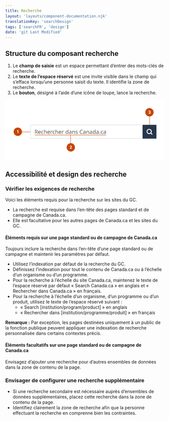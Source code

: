 ```yaml
---
title: Recherche
layout: 'layouts/component-documentation.njk'
translationKey: 'searchDesign'
tags: ['searchFR', 'design']
date: 'git Last Modified'
---
```


## Structure du composant recherche

<ol class="anatomy-list">
  <li>Le <strong>champ de saisie</strong> est un espace permettant d’entrer des mots-clés de recherche.</li>
  <li>Le <strong>texte de l’espace réservé</strong> est une invite visible dans le champ qui s’efface lorsqu’une personne saisit du texte. Il identifie la zone de recherche.</li>
  <li>Le <strong>bouton</strong>, désigné à l’aide d’une icône de loupe, lance la recherche.</li>
</ol>

<img class="b-sm b-default p-300" src="/images/fr/components/anatomy/gcds-search-anatomy.svg" alt="Une boîte de recherche avec la mention « Rechercher dans Canada.ca » à l’intérieur, à côté d’un bouton de loupe immédiatement à droite. Chaque élément du composant est identifié à l’aide d’un chiffre." />

## Accessibilité et design des recherche

### Vérifier les exigences de recherche

Voici les éléments requis pour la recherche sur les sites du GC.

- La recherche est requise dans l’<gcds-link href="{{ links.header }}">en-tête</gcds-link> des pages standard et de campagne de Canada.ca.
- Elle est facultative pour les autres pages de Canada.ca et les sites du GC.

#### Éléments requis sur une page standard ou de campagne de Canada.ca

Toujours inclure la recherche dans l’en-tête d’une page standard ou de campagne et maintenir les paramètres par défaut.

- Utilisez l’indexation par défaut de la recherche du GC.
- Définissez l’indexation pour tout le contenu de Canada.ca ou à l’échelle d’un organisme ou d’un programme.
- Pour la recherche à l’échelle du site Canada.ca, maintenez le texte de l’espace réservé par défaut « <span lang="en">Search Canada.ca</span> » en anglais et « Rechercher dans Canada.ca » en français.
- Pour la recherche à l’échelle d’un organisme, d’un programme ou d’un produit, utilisez le texte de l’espace réservé suivant :
  - « Search [institution/program/product] » en anglais
  - « Rechercher dans [institution/programme/produit] » en français

**Remarque :** Par exception, les pages destinées uniquement à un public de la fonction publique peuvent appliquer une indexation de recherche personnalisée dans certains contextes précis.

#### Éléments facultatifs sur une page standard ou de campagne de Canada.ca

Envisagez d’ajouter une recherche pour d’autres ensembles de données dans la zone de contenu de la page.

### Envisager de configurer une recherche supplémentaire

- Si une recherche secondaire est nécessaire auprès d’ensembles de données supplémentaires, placez cette recherche dans la zone de contenu de la page.
- Identifiez clairement la zone de recherche afin que la personne effectuant la recherche en comprenne bien les contraintes.
